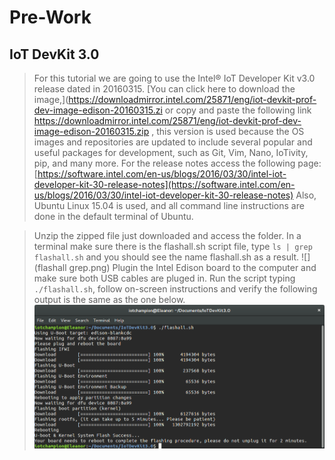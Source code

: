 # Pre-Work

## IoT DevKit 3.0

>For this tutorial we are going to use the Intel® IoT Developer Kit v3.0 release dated in 20160315. [You can click here to download the image,](https://downloadmirror.intel.com/25871/eng/iot-devkit-prof-dev-image-edison-20160315.zi or copy and paste the following link https://downloadmirror.intel.com/25871/eng/iot-devkit-prof-dev-image-edison-20160315.zip , this version is used because the OS images and repositories are updated to include several popular and useful packages for development, such as Git, Vim, Nano, IoTivity, pip, and many more.
>For the release notes access the following page: [https://software.intel.com/en-us/blogs/2016/03/30/intel-iot-developer-kit-30-release-notes](https://software.intel.com/en-us/blogs/2016/03/30/intel-iot-developer-kit-30-release-notes)
>Also, Ubuntu Linux 15.04 is used, and all command line instructions are done in the default terminal of Ubuntu.

>Unzip the zipped file just downloaded and access the folder.
  >In a terminal make sure there is the flashall.sh script file, type ```ls | grep flashall.sh``` and you should see the name flashall.sh as a result.
  >![](flashall grep.png)
  >Plugin the Intel Edison board to the computer and make sure both USB cables are pluged in.
  >Run the script typing ```./flashall.sh```, follow on-screen instructions and verify the following output is the same as the one below.
  >![](FlashAllScript.png)
  >